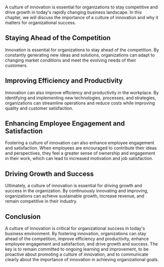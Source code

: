 
A culture of innovation is essential for organizations to stay competitive and drive growth in today's rapidly changing business landscape. In this chapter, we will discuss the importance of a culture of innovation and why it matters for organizational success.

Staying Ahead of the Competition
--------------------------------

Innovation is essential for organizations to stay ahead of the competition. By constantly generating new ideas and solutions, organizations can adapt to changing market conditions and meet the evolving needs of their customers.

Improving Efficiency and Productivity
-------------------------------------

Innovation can also improve efficiency and productivity in the workplace. By identifying and implementing new technologies, processes, and strategies, organizations can streamline operations and reduce costs while improving quality and customer satisfaction.

Enhancing Employee Engagement and Satisfaction
----------------------------------------------

Fostering a culture of innovation can also enhance employee engagement and satisfaction. When employees are encouraged to contribute their ideas and perspectives, they feel a greater sense of ownership and engagement in their work, which can lead to increased motivation and job satisfaction.

Driving Growth and Success
--------------------------

Ultimately, a culture of innovation is essential for driving growth and success in the organization. By continuously innovating and improving, organizations can achieve sustainable growth, increase revenue, and remain competitive in their industry.

Conclusion
----------

A culture of innovation is critical for organizational success in today's business environment. By fostering innovation, organizations can stay ahead of the competition, improve efficiency and productivity, enhance employee engagement and satisfaction, and drive growth and success. The key is to remain committed to ongoing learning and improvement, to be proactive about promoting a culture of innovation, and to communicate clearly about the importance of innovation in achieving organizational goals.
